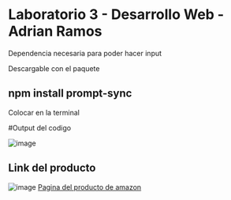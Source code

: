# Laboratorio 3 - Desarrollo Web - Adrian Ramos

Dependencia necesaria para poder hacer input

Descargable con el paquete 

## npm install prompt-sync 

Colocar en la terminal 

#Output del codigo 

![image](https://github.com/user-attachments/assets/c1be0b96-895c-490b-83aa-3d78868c7ccf)

## Link del producto
![image](https://github.com/user-attachments/assets/708e1912-f851-48d0-b2cb-afbcb42f12b5)
[Pagina del producto de amazon](https://www.amazon.com/-/es/Pulsar-Gaming-Gears-inal%C3%A1mbrico-interruptores/dp/B0CR1L9NL9/ref=pd_ci_mcx_pspc_dp_d_2_t_2?pd_rd_w=XoUmu&content-id=amzn1.sym.568f3b6b-5aad-4bfd-98ee-d827f03151e4&pf_rd_p=568f3b6b-5aad-4bfd-98ee-d827f03151e4&pf_rd_r=V07G0XBC30GFD5QDX02V&pd_rd_wg=5BUBT&pd_rd_r=c784fb85-a147-40fd-9ee4-c8be74d4fe00&pd_rd_i=B0CLGSVYYV&th=1)


